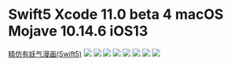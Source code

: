 # Swift5 Xcode 11.0 beta 4 macOS Mojave 10.14.6 iOS13
[精仿有妖气漫画(Swift5)](https://github.com/spicyShrimp/U17)
![](./Images/1.png)
![](./Images/2.png)
![](./Images/3.png)
![](./Images/4.png)
![](./Images/5.png)
![](./Images/6.png)
![](./Images/7.png)
![](./Images/8.png)
